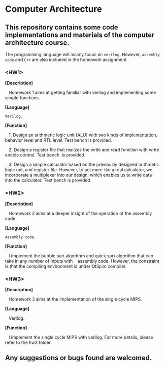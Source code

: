 # Computer Architecture
## This repository contains some code implementations and materials of the computer architecture course.

The programming language will mainly focus on `verilog`. However, `assembly code` and `C++` are also included in the homework assignment.

### **\<HW1\>**

**[Description]** 
    
    Homework 1 aims at getting familiar with verilog and implementing some simple functions.

**[Language]**    
    
    Verilog.

**[Function]**    

    1. Design an arithmetic logic unit (ALU) with two kinds of implementation, behavior level and 
       RTL level. Test bench is provided. 
               
    2. Design a register file that realizes the write and read function with write enable control.
       Test bench. is provided.
               
    3. Design a simple calculator based on the previously designed arithmetic logic unit and 
       register file. However, to act more like a real calculator, we incorporate a multiplexer
       into our design, which enables us to write data into the calculator. Test bench is provided.








### **\<HW2\>**

**[Description]** 

    Homework 2 aims at a deeper insight of the operation of the assembly code.

**[Language]**    

    Assembly code.

**[Function]**    


    I implement the bubble sort algorithm and quick sort algorithm that can take in any number of inputs with 
    assembly code. However, the constraint is that the compiling environment is under QtSpim compiler. 



### **\<HW3\>**

**[Description]** 

    Homework 3 aims at the implementation of the single cycle MIPS.

**[Language]**    

    Verilog.

**[Function]**    


    I implement the single cycle MIPS with verilog. For more details, please refer to the hw3 folder.





## Any suggestions or bugs found are welcomed.
